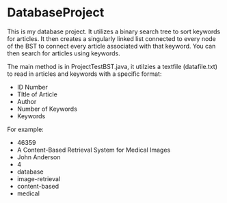# DatabaseProject
This is my database project. It utilizes a binary search tree to sort keywords for articles. It then creates a singularly linked list connected to every node of the BST to connect every article associated with that keyword. You can then search for articles using keywords.

The main method is in ProjectTestBST.java, it utilzies a textfile (datafile.txt) to read in articles and keywords with a specific format:

 - ID Number
 - TItle of Article
 - Author
 - Number of Keywords
 - Keywords
  
For example:
 - 46359
 - A Content-Based Retrieval System for Medical Images
 - John Anderson
 - 4
 - database
 - image-retrieval
 - content-based
 - medical

